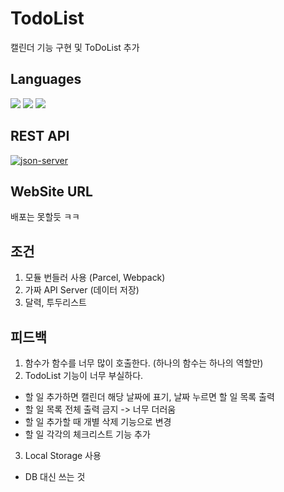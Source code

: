 # TodoList
캘린더 기능 구현 및 ToDoList 추가

## Languages
<img src="https://img.shields.io/badge/html5-E34F26?style=for-the-badge&logo=html5&logoColor=white"> <img src="https://img.shields.io/badge/css-1572B6?style=for-the-badge&logo=css3&logoColor=white"> <img src="https://img.shields.io/badge/javascript-F7DF1E?style=for-the-badge&logo=javascript&logoColor=black"> 

## REST API
[![json-server](https://img.shields.io/badge/json--server-v0.16.3-orange)](https://github.com/typicode/json-server)

## WebSite URL
배포는 못할듯 ㅋㅋ

## 조건
1. 모듈 번들러 사용 (Parcel, Webpack)
2. 가짜 API Server (데이터 저장)
3. 달력, 투두리스트

## 피드백
1. 함수가 함수를 너무 많이 호출한다. (하나의 함수는 하나의 역할만)
2. TodoList 기능이 너무 부실하다.
 - 할 일 추가하면 캘린더 해당 날짜에 표기, 날짜 누르면 할 일 목록 출력
 - 할 일 목록 전체 출력 금지 -> 너무 더러움
 - 할 일 추가할 때 개별 삭제 기능으로 변경
 - 할 일 각각의 체크리스트 기능 추가
 3. Local Storage 사용
 - DB 대신 쓰는 것
